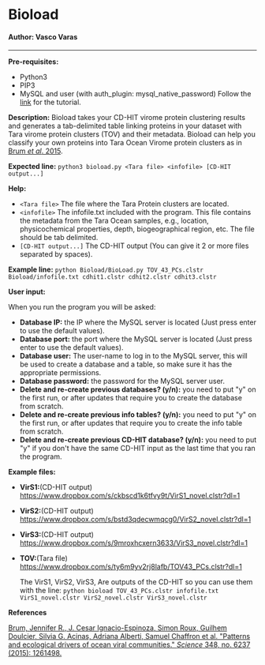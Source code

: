 # Bioload

#### Author: Vasco Varas

___

 **Pre-requisites:**

- Python3
- PIP3
- MySQL and user (with auth_plugin: mysql_native_password) Follow the [link](https://github.com/Vasco-Varas/Bioload/blob/master/installmysql.md) for the tutorial.

**Description:** Bioload takes your CD-HIT virome protein clustering results and generates a tab-delimited table linking proteins in your dataset with Tara virome protein clusters (TOV) and their metadata. Bioload can help you classify your own proteins into Tara Ocean Virome protein clusters as in [Brum *et al*. 2015](http://science.sciencemag.org/content/348/6237/1261498).

**Expected line:** `python3 bioload.py <Tara file> <infofile> [CD-HIT output...]`

**Help:**

- `<Tara file>` The file where the Tara Protein clusters are located.
- `<infofile>` The infofile.txt included with the program. This file contains the metadata from the Tara Ocean samples, e.g., location, physicochemical properties, depth, biogeographical region, etc. The file should be tab delimited.
- `[CD-HIT output...]` The CD-HIT output  (You can give it 2 or more files separated by spaces).

**Example line:** `python Bioload/BioLoad.py TOV_43_PCs.clstr Bioload/infofile.txt cdhit1.clstr cdhit2.clstr cdhit3.clstr`

**User input:**

When you run the program you will be asked:

- **Database IP:** the IP where the MySQL server is located (Just press enter to use the default values).
- **Database port:** the port where the MySQL server is located (Just press enter to use the default values).
- **Database user:** The user-name to log in to the MySQL server, this will be used to create a database and a table, so make sure it has the appropriate permissions.
- **Database password:** the password for the MySQL server user.
- **Delete and re-create previous databases? (y/n):** you need to put "y" on the first run, or after updates that require you to create the database from scratch.
- **Delete and re-create previous info tables? (y/n):** you need to put "y" on the first run, or after updates that require you to create the info table from scratch.
- **Delete and re-create previous CD-HIT database? (y/n):** you need to put "y" if you don't have the same CD-HIT input as the last time that you ran the program.

**Example files:**

* **VirS1:**(CD-HIT output) https://www.dropbox.com/s/ckbscd1k6tfvy9t/VirS1_novel.clstr?dl=1

* **VirS2:**(CD-HIT output) https://www.dropbox.com/s/bstd3qdecwmqcg0/VirS2_novel.clstr?dl=1

* **VirS3:**(CD-HIT output) https://www.dropbox.com/s/9mroxhcxern3633/VirS3_novel.clstr?dl=1 

* **TOV:**(Tara file) https://www.dropbox.com/s/ty6m9yv2rj8lafb/TOV43_PCs.clstr?dl=1

  The VirS1, VirS2, VirS3, Are outputs of the CD-HIT so you can use them with the line: `python bioload TOV_43_PCs.clstr infofile.txt VirS1_novel.clstr VirS2_novel.clstr VirS3_novel.clstr`

**References**

[Brum, Jennifer R., J. Cesar Ignacio-Espinoza, Simon Roux, Guilhem Doulcier, Silvia G. Acinas, Adriana Alberti, Samuel Chaffron et al. "Patterns and ecological drivers of ocean viral communities." *Science* 348, no. 6237 (2015): 1261498.](http://science.sciencemag.org/content/348/6237/1261498)


